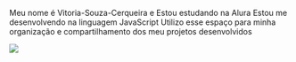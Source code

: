 Meu nome é Vitoria-Souza-Cerqueira e Estou estudando na Alura
Estou me desenvolvendo na linguagem JavaScript
Utilizo esse espaço para minha organização e compartilhamento dos meu projetos desenvolvidos

![](https://media.tenor.com/aPFYmCN1OqsAAAAi/wrapped-gifts-birthday-presents.gif)
